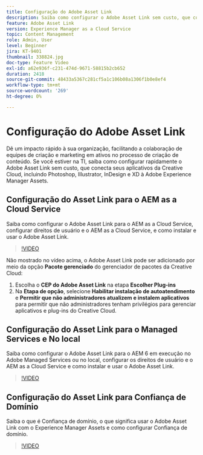 ```yaml
---
title: Configuração do Adobe Asset Link
description: Saiba como configurar o Adobe Asset Link sem custo, que conecta seus aplicativos da Creative Cloud, incluindo Photoshop, Illustrator, InDesign e XD à Adobe Experience Manager Assets.
feature: Adobe Asset Link
version: Experience Manager as a Cloud Service
topic: Content Management
role: Admin, User
level: Beginner
jira: KT-9401
thumbnail: 338824.jpg
doc-type: Feature Video
exl-id: a62e936f-c231-474d-9671-58815b2cb652
duration: 2418
source-git-commit: 48433a5367c281cf5a1c106b08a1306f1b0e8ef4
workflow-type: tm+mt
source-wordcount: '269'
ht-degree: 0%

---
```


# Configuração do Adobe Asset Link

Dê um impacto rápido à sua organização, facilitando a colaboração de equipes de criação e marketing em ativos no processo de criação de conteúdo. Se você estiver na TI, saiba como configurar rapidamente o Adobe Asset Link sem custo, que conecta seus aplicativos da Creative Cloud, incluindo Photoshop, Illustrator, InDesign e XD à Adobe Experience Manager Assets.

## Configuração do Asset Link para o AEM as a Cloud Service

Saiba como configurar o Adobe Asset Link para o AEM as a Cloud Service, configurar direitos de usuário e o AEM as a Cloud Service, e como instalar e usar o Adobe Asset Link.

>[!VIDEO](https://video.tv.adobe.com/v/338824?quality=12&learn=on)

Não mostrado no vídeo acima, o Adobe Asset Link pode ser adicionado por meio da opção __Pacote gerenciado__ do gerenciador de pacotes da Creative Cloud:

1. Escolha o __CEP do Adobe Asset Link__ na etapa __Escolher Plug-ins__
2. Na __Etapa de opção__, selecione __Habilitar instalação de autoatendimento__ e __Permitir que não administradores atualizem e instalem aplicativos__ para permitir que não administradores tenham privilégios para gerenciar aplicativos e plug-ins do Creative Cloud.

## Configuração do Asset Link para o Managed Services e No local

Saiba como configurar o Adobe Asset Link para o AEM 6 em execução no Adobe Managed Services ou no local, configurar os direitos de usuário e o AEM as a Cloud Service e como instalar e usar o Adobe Asset Link.

>[!VIDEO](https://video.tv.adobe.com/v/338823?quality=12&learn=on)


## Configuração do Asset Link para Confiança de Domínio

Saiba o que é Confiança de domínio, o que significa usar o Adobe Asset Link com o Experience Manager Assets e como configurar Confiança de domínio.

>[!VIDEO](https://video.tv.adobe.com/v/338825?quality=12&learn=on)
